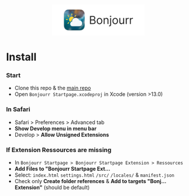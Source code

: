 <p align="center">
  <img src="https://raw.githubusercontent.com/victrme/Bonjourr/master/src/assets/bonjourr.png" width="50%"></img>
</p>

# Install

### Start

- Clone this repo & the [main repo](https://github.com/victrme/Bonjourr)
- Open `Bonjourr Startpage.xcodeproj` in Xcode (version >13.0)

### In Safari

- Safari > Preferences > Advanced tab
- **Show Develop menu in menu bar**
- Develop > **Allow Unsigned Extensions**


### If Extension Ressources are missing
- In `Bonjourr Startpage > Bonjourr Startpage Extension > Ressources`
- **Add Files to "Bonjourr Startpage Ext...**
- Select: `index.html` `settings.html` `/src/` `/locales/` & `manifest.json`
- Check only **Create folder references** & **Add to targets "Bonj... Extension"** (should be default)
